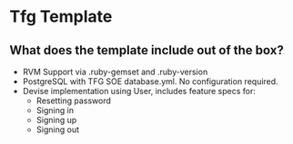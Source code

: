 # Tfg Template

## What does the template include out of the box?

- RVM Support via .ruby-gemset and .ruby-version
- PostgreSQL with TFG SOE database.yml. No configuration required.
- Devise implementation using User, includes feature specs for:
  - Resetting password
  - Signing in
  - Signing up
  - Signing out